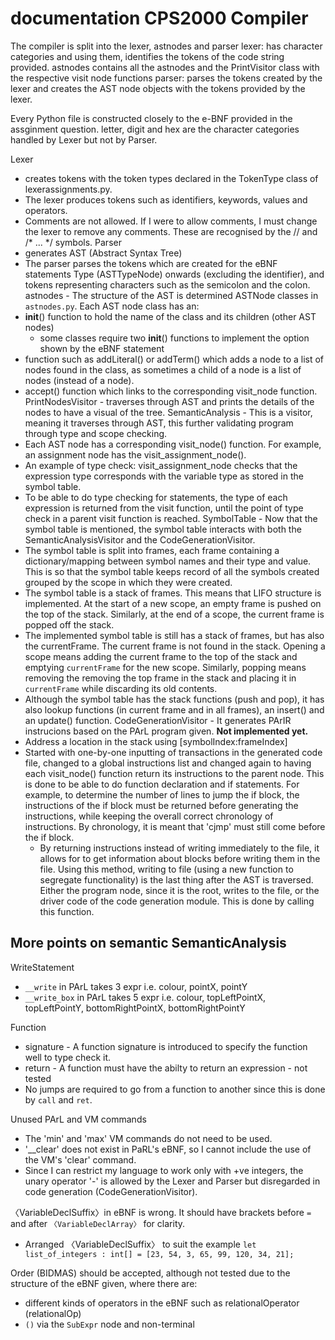 # documentation CPS2000 Compiler
The compiler is split into the lexer, astnodes and parser
lexer: has character categories and using them, identifies the tokens of the code string provided.
astnodes contains all the astnodes and the PrintVisitor class with the respective visit node functions
parser: parses the tokens created by the lexer and creates the AST node objects with the tokens provided by the lexer.

Every Python file is constructed closely to the e-BNF provided in the assginment question.
letter, digit and hex are the character categories handled by Lexer but not by Parser.

Lexer
 - creates tokens with the token types declared in the TokenType class of lexerassignments.py.
 - The lexer produces tokens such as identifiers, keywords, values and operators.
 - Comments are not allowed. If I were to allow comments, I must change the lexer to remove any comments. These are recognised by the // and /* ... */ symbols.
Parser
 - generates AST (Abstract Syntax Tree)
 - The parser parses the tokens which are created for the eBNF statements Type (ASTTypeNode) onwards (excluding the identifier), and tokens representing characters such as the semicolon and the colon.
astnodes - The structure of the AST is determined ASTNode classes in `astnodes.py`. Each AST node class has an:
 - __init__() function to hold the name of the class and its children (other AST nodes)
   - some classes require two __init__() functions to implement the option shown by the eBNF statement
 - function such as addLiteral() or addTerm() which adds a node to a list of nodes found in the class, as sometimes a child of a node is a list of nodes (instead of a node).
 - accept() function which links to the corresponding visit_node function.
PrintNodesVisitor - traverses through AST and prints the details of the nodes to have a visual of the tree.
SemanticAnalysis - This is a visitor, meaning it traverses through AST, this further validating program through type and scope checking.
 - Each AST node has a corresponding visit_node() function. For example, an assignment node has the visit_assignment_node().
 - An example of type check: visit_assignment_node checks that the expression type corresponds with the variable type as stored in the symbol table.
 - To be able to do type checking for statements, the type of each expression is returned from the visit function, until the point of type check in a parent visit function is reached.
SymbolTable - Now that the symbol table is mentioned, the symbol table interacts with both the SemanticAnalysisVisitor and the CodeGenerationVisitor.
 - The symbol table is split into frames, each frame containing a dictionary/mapping between symbol names and their type and value. This is so that the symbol table keeps record of all the symbols created grouped by the scope in which they were created.
 - The symbol table is a stack of frames. This means that LIFO structure is implemented. At the start of a new scope, an empty frame is pushed on the top of the stack. Similarly, at the end of a scope, the current frame is popped off the stack.
 - The implemented symbol table is still has a stack of frames, but has also the currentFrame. The current frame is not found in the stack. Opening a scope means adding the current frame to the top of the stack and emptying `currentFrame` for the new scope. Similarly, popping means removing the removing the top frame in the stack and placing it in `currentFrame` while discarding its old contents.
 - Although the symbol table has the stack functions (push and pop), it has also lookup functions (in current frame and in all frames), an insert() and an update() function.
CodeGenerationVisitor - It generates PArIR instrucions based on the PArL program given. **Not implemented yet.**
 - Address a location in the stack using [symbolIndex:frameIndex]
 - Started with one-by-one inputting of transactions in the generated code file, changed to a global instructions list and changed again to having each visit_node() function return its instructions to the parent node. This is done to be able to do function declaration and if statements. For example, to determine the number of lines to jump the if block, the instructions of the if block must be returned before generating the instructions, while keeping the overall correct chronology of instructions. By chronology, it is meant that 'cjmp' must still come before the if block.
   - By returning instructions instead of writing immediately to the file, it allows for to get information about blocks before writing them in the file. Using this method, writing to file (using a new function to segregate functionality) is the last thing after the AST is traversed. Either the program node, since it is the root, writes to the file, or the driver code of the code generation module. This is done by calling this function. 

## More points on semantic SemanticAnalysis
WriteStatement
 - `__write` in PArL takes 3 expr i.e. colour, pointX, pointY
 - `__write_box` in PArL takes 5 expr i.e. colour, topLeftPointX, topLeftPointY, bottomRightPointX, bottomRightPointY

Function
 - signature - A function signature is introduced to specify the function well to type check it.
 - return - A function must have the abilty to return an expression - not tested
 - No jumps are required to go from a function to another since this is done by `call` and `ret`.

Unused PArL and VM commands
 - The 'min' and 'max' VM commands do not need to be used.
 - '__clear' does not exist in PaRL's eBNF, so I cannot include the use of the VM's 'clear' command.
 - Since I can restrict my language to work only with +ve integers, the unary operator '-' is allowed by the Lexer and Parser but disregarded in code generation (CodeGenerationVisitor).

〈VariableDeclSuffix〉in eBNF is wrong. It should have brackets before `=` and after `〈VariableDeclArray〉` for clarity.
 - Arranged 〈VariableDeclSuffix〉 to suit the example `let list_of_integers : int[] = [23, 54, 3, 65, 99, 120, 34, 21];`

Order (BIDMAS) should be accepted, although not tested due to the structure of the eBNF given, where there are:
 - different kinds of operators in the eBNF such as relationalOperator (relationalOp)
 - `()` via the `SubExpr` node and non-terminal
